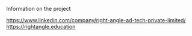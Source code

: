 Information on the project

https://www.linkedin.com/company/right-angle-ad-tech-private-limited/
https://rightangle.education
